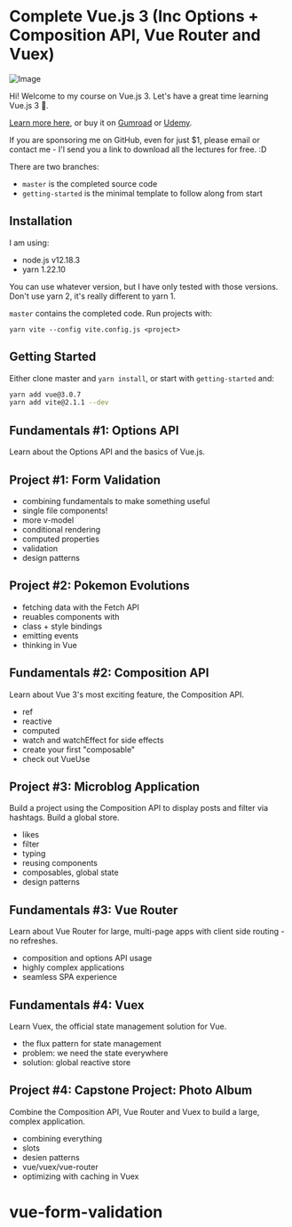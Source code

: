 # Complete Vue.js 3 (Inc Options + Composition API, Vue Router and Vuex)

![Image](https://img-a.udemycdn.com/course/750x422/3463716_36a0_4.jpg?hA2G48zHXcUOr-mlM_l9pY3ds0T54Idl4HuR6-MPLqY_70LaUZf1GD7XGzsNRt_aKYvjzn340Wc_ScRUrgm5KGPm7IgVQ8qllU3OW1umGe8DUS9UjEl68ImjwalAXwwx)

Hi! Welcome to my course on Vue.js 3. Let's have a great time learning Vue.js 3 🎉.

[Learn more here](https://vuejs-course.com/complete-vuejs), or buy it on [Gumroad](https://gumroad.com/l/complete-vuejs) or [Udemy](https://www.udemy.com/course/complete-vuejs-3-crash-course-composition-api-vue-router-vuex/?referralCode=765A6E679914BF6E60AF).

If you are sponsoring me on GitHub, even for just $1, please email or contact me - I'l send you a link to download all the lectures for free. :D

There are two branches:

- `master` is the completed source code
- `getting-started` is the minimal template to follow along from start

## Installation

I am using:

- node.js v12.18.3
- yarn 1.22.10

You can use whatever version, but I have only tested with those versions. Don't use yarn 2, it's really different to yarn 1.

`master` contains the completed code. Run projects with:

```
yarn vite --config vite.config.js <project>
```

## Getting Started

Either clone master and `yarn install`, or start with `getting-started` and:

```sh
yarn add vue@3.0.7
yarn add vite@2.1.1 --dev
```

## Fundamentals #1: Options API

Learn about the Options API and the basics of Vue.js.

## Project #1: Form Validation

- combining fundamentals to make something useful
- single file components!
- more v-model
- conditional rendering
- computed properties
- validation
- design patterns

## Project #2: Pokemon Evolutions

- fetching data with the Fetch API
- reuables components with <slot>
- class + style bindings
- emitting events
- thinking in Vue

## Fundamentals #2: Composition API

Learn about Vue 3's most exciting feature, the Composition API.

- ref
- reactive
- computed
- watch and watchEffect for side effects
- create your first "composable"
- check out VueUse

## Project #3: Microblog Application

Build a project using the Composition API to display posts and filter via hashtags. Build a global store.

- likes
- filter
- typing
- reusing components
- composables, global state
- design patterns

## Fundamentals #3: Vue Router

Learn about Vue Router for large, multi-page apps with client side routing - no refreshes.

- composition and options API usage
- highly complex applications
- seamless SPA experience

## Fundamentals #4: Vuex

Learn Vuex, the official state management solution for Vue.

- the flux pattern for state management
- problem: we need the state everywhere
- solution: global reactive store 

## Project #4: Capstone Project: Photo Album

Combine the Composition API, Vue Router and Vuex to build a large, complex application.

- combining everything
- slots
- desien patterns
- vue/vuex/vue-router
- optimizing with caching in Vuex
# vue-form-validation
